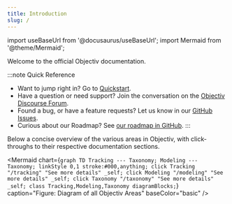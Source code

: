 ```yaml
---
title: Introduction
slug: /
---
```


import useBaseUrl from '@docusaurus/useBaseUrl';
import Mermaid from '@theme/Mermaid';

Welcome to the official Objectiv documentation.

:::note Quick Reference
*  Want to jump right in? Go to [Quickstart](quickstart).
*  Have a question or need support? Join the conversation on the [Objectiv Discourse Forum](https://discourse.objectiv.io).
*  Found a bug, or have a feature requests? Let us know in our [GitHub Issues](https://github.com/objectiv).
*  Curious about our Roadmap? See [our roadmap in GitHub](https://github.com/objectiv).
:::

Below a concise overview of the various areas in Objectiv, with click-throughs to their respective documentation sections.

<Mermaid chart={`
	graph TD
    Tracking --- Taxonomy;
    Modeling --- Taxonomy;
    linkStyle 0,1 stroke:#000,anything;
    click Tracking "/tracking" "See more details" _self;
    click Modeling "/modeling" "See more details" _self;
    click Taxonomy "/taxonomy" "See more details" _self;
    class Tracking,Modeling,Taxonomy diagramBlocks;
`} caption="Figure: Diagram of all Objectiv Areas" baseColor="basic" />

